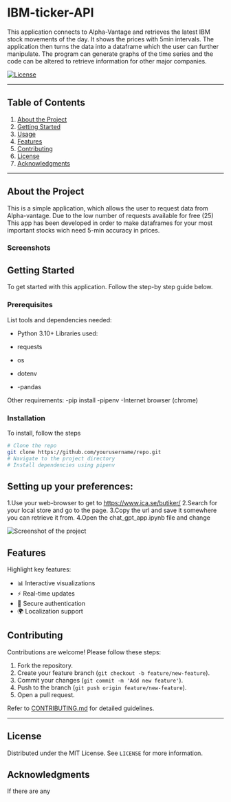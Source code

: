 
# IBM-ticker-API

This application connects to Alpha-Vantage and retrieves the latest IBM stock movements of the day. It shows the prices with 5min intervals.
The application then turns the data into a dataframe which the user can further manipulate. 
The program can generate graphs of the time series and the code can be altered to retrieve information for other major companies. 

[![License](https://img.shields.io/badge/license-MIT-blue.svg)](LICENSE)


---

## Table of Contents

1. [About the Project](#about-the-project)
2. [Getting Started](#getting-started)
3. [Usage](#usage)
4. [Features](#features)
5. [Contributing](#contributing)
6. [License](#license)
7. [Acknowledgments](#acknowledgments)

---

## About the Project

This is a simple application, which allows the user to request data from Alpha-vantage. Due to the low number of requests available for free (25)
This app has been developed in order to make dataframes for your most important stocks wich need 5-min accuracy in prices. 

### Screenshots


## Getting Started

To get started with this application. Follow the step-by step guide below. 

### Prerequisites

List tools and dependencies needed:
- Python 3.10+
Libraries used:

- requests
- os
- dotenv
- -pandas

Other requirements:
-pip install
-pipenv
-Internet browser (chrome)



### Installation

To install, follow the steps

```bash
# Clone the repo
git clone https://github.com/yourusername/repo.git
# Navigate to the project directory
# Install dependencies using pipenv
```

## Setting up your preferences:
1.Use your web-browser to get to https://www.ica.se/butiker/
2.Search for your local store and go to the page.
3.Copy the url and save it somewhere you can retrieve it from. 
4.Open the chat_gpt_app.ipynb file and change 

![Screenshot of the project](ica3.png)



## Features

Highlight key features:

- 📊 Interactive visualizations
- ⚡ Real-time updates
- 🔐 Secure authentication
- 🌍 Localization support

## Contributing

Contributions are welcome! Please follow these steps:

1. Fork the repository.
2. Create your feature branch (`git checkout -b feature/new-feature`).
3. Commit your changes (`git commit -m 'Add new feature'`).
4. Push to the branch (`git push origin feature/new-feature`).
5. Open a pull request.

Refer to [CONTRIBUTING.md](CONTRIBUTING.md) for detailed guidelines.

---

## License

Distributed under the MIT License. See `LICENSE` for more information.

## Acknowledgments

If there are any
